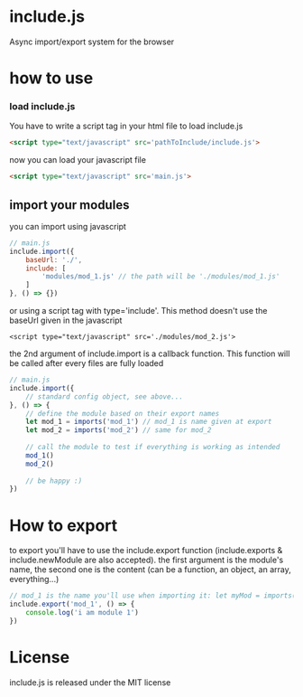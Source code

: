 # include.js
Async import/export system for the browser

# how to use

### load include.js
You have to write a script tag in your html file to load include.js
```html
<script type="text/javascript" src='pathToInclude/include.js'>
```
now you can load your javascript file
```html
<script type="text/javascript" src='main.js'>
```
## import your modules
you can import using javascript
```javascript
// main.js
include.import({
    baseUrl: './',
    include: [
        'modules/mod_1.js' // the path will be './modules/mod_1.js'
    ]
}, () => {})
```
or using a script tag with type='include'. This method doesn't use the baseUrl given in the javascript
```
<script type="text/javascript" src='./modules/mod_2.js'>
```
the 2nd argument of include.import is a callback function. This function will be called after every files are fully loaded
```javascript
// main.js
include.import({
	// standard config object, see above...
}, () => {
	// define the module based on their export names
	let mod_1 = imports('mod_1') // mod_1 is name given at export
	let mod_2 = imports('mod_2') // same for mod_2
	
	// call the module to test if everything is working as intended
	mod_1()
	mod_2()
	
	// be happy :)
})
```

# How to export
to export you'll have to use the include.export function (include.exports & include.newModule are also accepted).
the first argument is the module's name, the second one is the content (can be a function, an object, an array, everything...)
```javascript
// mod_1 is the name you'll use when importing it: let myMod = imports('mod_1')
include.export('mod_1', () => {
    console.log('i am module 1')
})
```

# License
include.js is released under the MIT license
